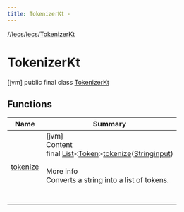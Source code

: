 ```yaml
---
title: TokenizerKt -
---
```

//[lecs](../../index.md)/[lecs](../index.md)/[TokenizerKt](index.md)



# TokenizerKt  
 [jvm] public final class [TokenizerKt](index.md)   


## Functions  
  
|  Name|  Summary| 
|---|---|
| <a name="lecs//tokenize/#kotlin.String/PointingToDeclaration/"></a>[tokenize](tokenize.md)| <a name="lecs//tokenize/#kotlin.String/PointingToDeclaration/"></a>[jvm]  <br>Content  <br>final [List](https://docs.oracle.com/javase/8/docs/api/java/util/List.html)<[Token](../-token/index.md)>[tokenize](tokenize.md)([String](https://docs.oracle.com/javase/8/docs/api/java/lang/String.html)[input](tokenize.md))  <br>  <br>More info  <br>Converts a string into a list of tokens.  <br><br><br>

